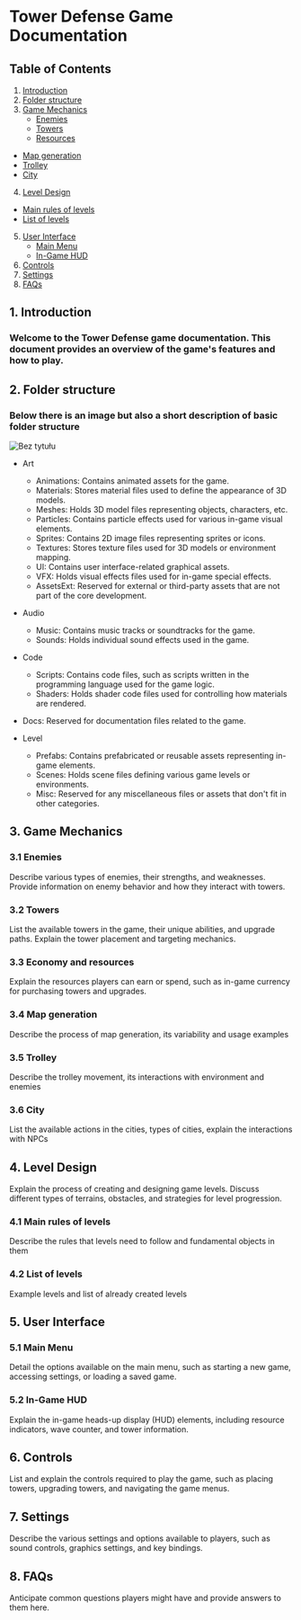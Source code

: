 
# Tower Defense Game Documentation  
## Table of Contents  
1. [Introduction](#introduction) 
2. [Folder structure](#folder-structure)
3. [Game Mechanics](#game-mechanics) 
	- [Enemies](#enemies) 
	- [Towers](#towers) 
	- [Resources](#resources)
  - [Map generation](#map-generation)
  - [Trolley](#trolley)
  - [City](#city)
4. [Level Design](#level-design)
  - [Main rules of levels](#level-rules)
  - [List of levels](#level-list)
5. [User Interface](#user-interface) 
	- [Main Menu](#main-menu) 
	- [In-Game HUD](#in-game-hud) 
6. [Controls](#controls) 
7. [Settings](#settings) 
8. [FAQs](#faqs) 

## 1. Introduction <a name="introduction"></a> 
### Welcome to the Tower Defense game documentation. This document provides an overview of the game's features and how to play. 

## 2. Folder structure <a name="folder-structure"></a> 
### Below there is an image but also a short description of basic folder structure

![Bez tytułu](https://github.com/PipelonDevs/TowerDefence/assets/95643408/8a72f4e2-08b4-4977-9ee6-f895bd9cefc6)

- Art

   - Animations: Contains animated assets for the game.
   - Materials: Stores material files used to define the appearance of 3D models.
   - Meshes: Holds 3D model files representing objects, characters, etc.
   - Particles: Contains particle effects used for various in-game visual elements.
   - Sprites: Contains 2D image files representing sprites or icons.
   - Textures: Stores texture files used for 3D models or environment mapping.
   - UI: Contains user interface-related graphical assets.
   - VFX: Holds visual effects files used for in-game special effects.
   - AssetsExt: Reserved for external or third-party assets that are not part of the core development.

- Audio
   - Music: Contains music tracks or soundtracks for the game.
   - Sounds: Holds individual sound effects used in the game.

- Code
   - Scripts: Contains code files, such as scripts written in the programming language used for the game logic.
   - Shaders: Holds shader code files used for controlling how materials are rendered.

- Docs: Reserved for documentation files related to the game.

- Level
   - Prefabs: Contains prefabricated or reusable assets representing in-game elements.
   - Scenes: Holds scene files defining various game levels or environments.
   - Misc: Reserved for any miscellaneous files or assets that don't fit in other categories.

## 3. Game Mechanics <a name="game-mechanics"></a> 
  ### 3.1 Enemies <a name="enemies"></a> 
Describe various types of enemies, their strengths, and weaknesses. Provide information on enemy behavior and how they interact with towers. 
  ### 3.2 Towers <a name="towers"></a> 
List the available towers in the game, their unique abilities, and upgrade paths. Explain the tower placement and targeting mechanics. 
### 3.3 Economy and resources <a name="resources"></a> 
Explain the resources players can earn or spend, such as in-game currency for purchasing towers and upgrades. 
### 3.4 Map generation <a name="map-generation"></a>
Describe the process of map generation, its variability and usage examples
### 3.5 Trolley <a name="trolley"></a>
Describe the trolley movement, its interactions with environment and enemies
### 3.6 City <a name="city"></a>
List the available actions in the cities, types of cities, explain the interactions with NPCs
## 4. Level Design <a name="level-design"></a> 
Explain the process of creating and designing game levels. Discuss different types of terrains, obstacles, and strategies for level progression. 
### 4.1 Main rules of levels <a name="level-rules"></a> 
Describe the rules that levels need to follow and fundamental objects in them
### 4.2 List of levels <a name="level-list"></a> 
Example levels and list of already created levels
## 5. User Interface <a name="user-interface"></a> 
### 5.1 Main Menu <a name="main-menu"></a> 
Detail the options available on the main menu, such as starting a new game, accessing settings, or loading a saved game. 
### 5.2 In-Game HUD <a name="in-game-hud"></a> 
Explain the in-game heads-up display (HUD) elements, including resource indicators, wave counter, and tower information. 
## 6. Controls <a name="controls"></a> 
List and explain the controls required to play the game, such as placing towers, upgrading towers, and navigating the game menus. 
## 7. Settings <a name="settings"></a> 
Describe the various settings and options available to players, such as sound controls, graphics settings, and key bindings. 
## 8. FAQs <a name="faqs"></a> 
Anticipate common questions players might have and provide answers to them here. 
